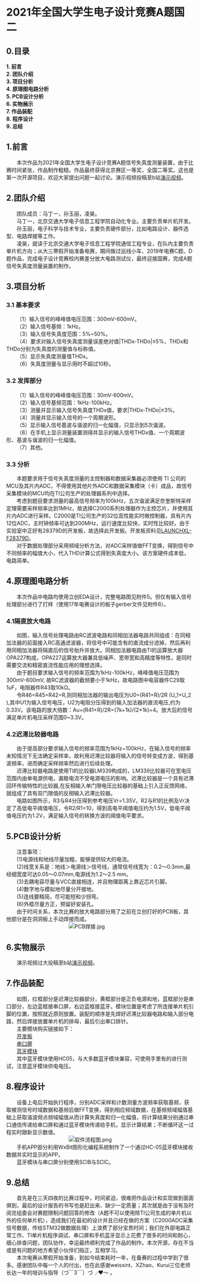 # 2021年全国大学生电子设计竞赛A题国二

## 0.目录  
**1. 前言**  
**2. 团队介绍**  
**3. 项目分析**  
**4. 原理图电路分析**  
**5. PCB设计分析**  
**6. 实物展示**  
**7. 作品装配**  
**8. 程序设计**  
**9. 总结**  

## 1.前言
&emsp;&emsp;本次作品为2021年全国大学生电子设计竞赛A题信号失真度测量装置，由于比赛时间紧张，作品制作粗糙。作品最终获得北京赛区一等奖，全国二等奖。这也是第一次开源项目，欢迎大家提出问题一起讨论。演示视频投稿至b站[演示视频](https://www.bilibili.com/video/BV1wP4y1H7mS/)。

## 2.团队介绍

&emsp;&emsp;团队成员：马丁一，孙玉丽，凌昊。  
&emsp;&emsp;马丁一，北京交通大学电子信息工程学院自动化专业。主要负责单片机开发。  
&emsp;&emsp;孙玉丽，电子科学与技术专业，主要负责硬件部分，比如电路设计、器件选型、电路焊接等工作。  
&emsp;&emsp;凌昊，就读于北京交通大学电子信息工程学院通信工程专业，在队内主要负责单片机方向；从大三寒假开始准备电赛，期间做过巡线小车、2019年电赛C题、D题作品，完成电子设计竞赛校内赛差分放大电路测试仪，最终迎接国赛，完成A题信号失真度测量装置的制作。  

## 3.项目分析
### 3.1 基本要求
&emsp;&emsp;（1）输入信号的峰峰值电压范围：300mV-600mV。  
&emsp;&emsp;（2）输入信号基频：1kHz。  
&emsp;&emsp;（3）输入信号失真度范围：5%~50%。  
&emsp;&emsp;（4）要求对输入信号失真度测量误差绝对值|THDx-THDo|≤5%，THDx和THDo分别为失真度的测量值与标称值。  
&emsp;&emsp;（5）显示失真度测量值THDx。  
&emsp;&emsp;（6）失真度测量与显示用时不超过10秒。  

### 3.2 发挥部分
&emsp;&emsp;（1）输入信号的峰峰值电压范围：30mV-600mV。  
&emsp;&emsp;（2）输入信号基频范围：1kHz-100kHz。  
&emsp;&emsp;（3）测量并显示输入信号失真度THDx值，要求|THDx-THDo|≤3%。  
&emsp;&emsp;（4）测量并显示输入信号的一个周期波形。  
&emsp;&emsp;（5）显示输入信号基波与谐波的归一化幅值，只显示到5次谐波。  
&emsp;&emsp;（6）在手机上显示测量装置测得并显示的输入信号THDx值、一个周期波形、基波与谐波的归一化幅值。  
&emsp;&emsp;（7）其他。  

### 3.3 分析
&emsp;&emsp;本题要求用于信号失真度测量的主控制器和数据采集器必须使用 TI 公司的MCU及其片内ADC，不得使用其他片外ADC和数据采集模块（卡）成品，故信号采集模块的MCU均在TI公司生产的处理器系列中选择。  
&emsp;&emsp;考虑到题目要求测量的最高信号频率为100kHz，五次谐波满足奈奎斯特采样定理需要采样频率达到1MHz，故选择C2000系列处理器作为主控芯片，并使用其片内ADC进行采样。C2000是TI公司生产的32位高性能实时微控制器，具有片内12位ADC，主时钟频率可达到200MHz，运行速度比较快，实时性比较好。由于实验室中正好有28379D的开发板，故选择此开发板。开发板资料见[LAUNCHXL-F28379D](https://www.ti.com.cn/tool/cn/LAUNCHXL-F28379D)。  
&emsp;&emsp;对于数据处理部分采用频域分析方法，对ADC采样值做FFT变换，得到信号中不同频率的幅值大小，代入THD计算公式得到失真度大小。该方案硬件成本低，电路简单。  

## 4.原理图电路分析
&emsp;&emsp;本次作品中电路均使用立创EDA设计，完整电路图见附件5。但仅有输入信号处理部分进行了打样（使用17年电赛设计的板子gerber文件见附件6）。
### 4.1隔直放大电路
&emsp;&emsp;如图，输入信号处理电路由RC滤波电路和同相加法器电路共同组成：在同相加法器的前面接入RC高通滤波器，将信号中可能含有的直流成分滤掉，然后再利用同相加法器将隔直后的信号抬升并放大。同相加法器电路由TI的运算放大器OPA227构成，OPA227运算放大器兼具低噪声、宽带宽和高精度等特性，是同时需要交流和精密直流性能应用的理想选择。  
&emsp;&emsp;由于题目要求输入信号的频率范围为1kHz-100kHz，峰峰值电压范围为300mV-600mV, 故RC滤波器的截频要小于1kHz，故电路图中电容器件C29取1uF，电阻器件R43取10kΩ。  
&emsp;&emsp;令R46=R45=R42=R,则同相加法器的输出电压为U0=(R41+R)/2R (U_1+U_2 ),其中U1为输入信号电压，U2为电阻分压得到的输入加法器的直流电压,约为0.33V。该电路的放大倍数：Au=(R41+R)/2R=(7k+1k)/(2×1k)=4。放大后的信号满足单片机电压采样范围0~3.3V。  

### 4.2迟滞比较器电路
&emsp;&emsp;由于提高部分要求输入信号的频率范围为1kHz~100kHz，在输入信号的频率未知情况下无法确定采样率，故利用迟滞比较器将输入的信号转变成方波，得到基波频率，进而确定采样频率然后进行后续处理。  
&emsp;&emsp;迟滞比较器电路是使用TI的比较器LM339构成的，LM339比较器可在宽电压范围内由单电源供电，漏极电流不受电源电压的影响。迟滞比较器是一个具有迟滞回环传输特性的比较器,在反相输入单门限电压比较器的基础上引入正反馈网络，就组成了具有双门限值的反相输入迟滞比较器。  
&emsp;&emsp;电路如图所示，R3与R4分压得到参考电压Vr=1.35V，R2与R1的比例及Vr决定了高低电平阈值电压，令R2/R1=10，得到高电平阈值电压约为1.5V，低电平阈值电压约为1.2V，满足输入信号的转换方波的阈值电平要求。    

## 5.PCB设计分析
&emsp;&emsp;注意事项：  
&emsp;&emsp;(1)电源线和地线尽量加粗，能够提供较大的电流。  
&emsp;&emsp;(2)线宽关系是：地线＞电源线＞信号线，通常信号线宽为：0.2～0.3mm,最经细宽度可达0.05～0.07mm,电源线为1.2～2.5 mm。  
&emsp;&emsp;(3)去耦电容尽量与VCC直接相连，并且物理距离上靠近芯片引脚。  
&emsp;&emsp;(4)数字地与模拟地尽量分开接地。  
&emsp;&emsp;(5)连线要精简，尽可能短和少拐弯。  
&emsp;&emsp;(6)外框尽量方正，预留好安装孔。  
&emsp;&emsp;由于时间关系，本次比赛的放大电路部分用了之前在立创打好的PCB板，其他部分是在洞洞板上手动焊接而成。  
&emsp;&emsp;&emsp;&emsp;&emsp;&emsp;&emsp;&emsp;&emsp;&emsp;&emsp;&emsp;![PCB焊接.jpg](//image.lceda.cn/pullimage/1FYhMuZla2TF3GsZd77o02WQg7SmsAz5dQ8rSe3z.jpeg)

## 6.实物展示
&emsp;&emsp;演示视频过大投稿至b站[演示视频](https://www.bilibili.com/video/BV1wP4y1H7mS/)。  

## 7.作品装配
&emsp;&emsp;如图，红框部分是迟滞比较器部分，黄框部分是正负电源和地，蓝框部分是串口部分，左边蓝框接串口屏，右边蓝框接蓝牙。模块位置是考虑了所连接单片机引脚的位置，按照就近原则放置。装配的顺序是先焊好迟滞比较器电路和输入部分电路，然后焊接放置单片机的排母，最后引出串口排针。  
&emsp;&emsp;主要模块购买链接如下：  
&emsp;&emsp;[开发板](https://detail.tmall.com/item.htm?spm=a230r.1.14.27.6eca3d562tw6fJ&id=624725872138&ns=1&abbucket=15&skuId=4425672800866)  
&emsp;&emsp;[串口屏](https://item.taobao.com/item.htm?spm=a1z09.2.0.0.54212e8dtdHvrJ&id=630642252956&_u=92nrab05ce14)  
&emsp;&emsp;[蓝牙模块](https://detail.tmall.com/item.htm?spm=a230r.1.14.16.40f253edXYpzzc&id=24077608890&ns=1&abbucket=15)  
&emsp;&emsp;其中蓝牙模块使用HC05，与大多数蓝牙模块兼容，可使用手里有的进行测试，注意蓝牙模块供电电压。

## 8.程序设计
&emsp;&emsp;设备上电后开始执行程序，分别ADC采样和计数测量方波频率获取基频，获取被测信号时域数据和基频后做FFT变换，得到相应频域数据，在基频频域幅值基础上获取谐波频点频域幅值从而计算失真度和归一化幅值，将计算结果分别通过串口通信传递给串口屏和通过蓝牙模块传递给手机，显示计算结果；不断循环这一过程实时跟新显示数值。  
&emsp;&emsp;&emsp;&emsp;&emsp;&emsp;&emsp;&emsp;&emsp;&emsp;&emsp;&emsp;![软件流程图.png](//image.lceda.cn/pullimage/XFbUBVY7saOmIXlJJXsSSg72bOjUmsFj6qAzf6fw.png)  
&emsp;&emsp;手机APP部分利用WxBit图形化编程系统制作了一个通过HC-05蓝牙模块接收数据并实时显示的APP。  
&emsp;&emsp;蓝牙模块与串口屏分别使用SCIB与SCIC。  

## 9.总结
&emsp;&emsp;首先是在三天四夜的比赛过程中，时间紧迫，很难把作品设计和实现做到面面俱到，最后的设计报告的书写也是赶出来、缺少一定质量；其次就是由于没有及时阅览组委会对赛题限制问题回答的修改（A题不可以使用除TI公司生成的单片机以外的任何单片机），造成我们在最初的设计并且已经在做的方案（C2000ADC采集信号数据，传给STM32做数据处理）上浪费了部分宝贵时间；我们在外部电路正常工作、TI单片机程序调试、串口屏和手机蓝牙显示上花费了很多的时间和耐心，细心排查问题，团队协作，幸运最终顺利完成了作品的制作。本次开源，存在不当或是有问题的地方希望小伙伴们指正，互相学习。  
&emsp;&emsp;本次电赛从寒假开始准备，到如今结束耗时一年，在备赛的过程中学到了很多。感谢团队中每一个人的付出，也在此感谢weisxint、XZhao、Kurui三位老师长达一年的培训与指导（づ￣3￣）づ╭❤～ 。
